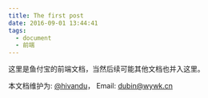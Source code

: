```yaml
---
title: The first post
date: 2016-09-01 13:44:41
tags:
  - document
  - 前端
---
```


这里是鱼付宝的前端文档，当然后续可能其他文档也并入这里。

本文档维护为: [@hivandu](https://hivandu.github.io)， Email: [dubin@wywk.cn](mailto:dubin@wywk.cn)


